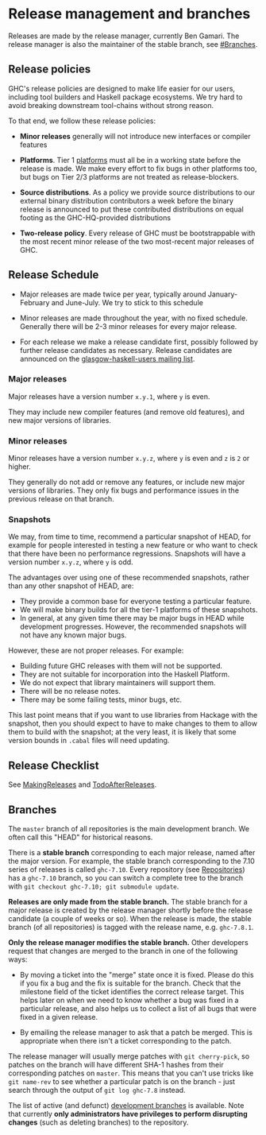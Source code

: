 # Release management and branches


Releases are made by the release manager, currently Ben Gamari. The release manager is also the maintainer of the stable branch, see [\#Branches](working-conventions/releases#branches).

## Release policies


GHC's release policies are designed to make life easier for our users, including tool builders and Haskell package ecosystems. We try hard to avoid breaking downstream tool-chains without strong reason. 


To that end, we follow these release policies:

- **Minor releases** generally will not introduce new interfaces or compiler features

- **Platforms**.  Tier 1 [platforms](platforms) must all be in a working state before the release is made.  We make every effort to fix bugs in other platforms too, but bugs on Tier 2/3 platforms are not treated as release-blockers.

- **Source distributions**.  As a policy we provide source distributions to our external binary distribution contributors a week before the binary release is announced to put these contributed distributions on equal footing as the GHC-HQ-provided distributions

- **Two-release policy**.  Every release of GHC must be bootstrappable with the most recent minor release of the two most-recent major releases of GHC.

## Release Schedule

- Major releases are made twice per year, typically around January-February and June-July. We try to stick to this schedule

- Minor releases are made throughout the year, with no fixed schedule.  Generally there will be 2-3 minor releases for every major release.

- For each release we make a release candidate first, possibly followed by further release candidates as necessary.  Release candidates are announced on the [ glasgow-haskell-users mailing list](http://www.haskell.org/mailman/listinfo/glasgow-haskell-users).

### Major releases


Major releases have a version number `x.y.1`, where `y` is even.


They may include new compiler features (and remove old features), and new major versions of libraries.

### Minor releases


Minor releases have a version number `x.y.z`, where `y` is even and `z` is `2` or higher.


They generally do not add or remove any features, or include new major versions of libraries. They only fix bugs and performance issues in the previous release on that branch.

### Snapshots


We may, from time to time, recommend a particular snapshot of HEAD, for example for people interested in testing a new feature or who want to check that there have been no performance regressions. Snapshots will have a version number `x.y.z`, where `y` is odd.


The advantages over using one of these recommended snapshots, rather than any other snapshot of HEAD, are:

- They provide a common base for everyone testing a particular feature.
- We will make binary builds for all the tier-1 platforms of these snapshots.
- In general, at any given time there may be major bugs in HEAD while development progresses. However, the recommended snapshots will not have any known major bugs.


However, these are not proper releases. For example:

- Building future GHC releases with them will not be supported.
- They are not suitable for incorporation into the Haskell Platform.
- We do not expect that library maintainers will support them.
- There will be no release notes.
- There may be some failing tests, minor bugs, etc.


This last point means that if you want to use libraries from Hackage with the snapshot, then you should expect to have to make changes to them to allow them to build with the snapshot; at the very least, it is likely that some version bounds in `.cabal` files will need updating.

## Release Checklist


See [MakingReleases](making-releases) and [TodoAfterReleases](todo-after-releases).

## Branches


The `master` branch of all repositories is the main development branch.  We often call this "HEAD" for historical reasons.


There is a **stable branch** corresponding to each major release, named after the major version.  For example, the stable branch corresponding to the 7.10 series of releases is called `ghc-7.10`.  Every repository (see [Repositories](working-conventions/repositories)) has a `ghc-7.10` branch, so you can switch a complete tree to the branch with `git checkout ghc-7.10; git submodule update`.

**Releases are only made from the stable branch.**  The stable branch for a major release is created by the release manager shortly before the release candidate (a couple of weeks or so).  When the release is made, the stable branch (of all repositories) is tagged with the release name, e.g. `ghc-7.8.1`.

**Only the release manager modifies the stable branch.**  Other developers request that changes are merged to the branch in one of the following ways:

- By moving a ticket into the "merge" state once it is fixed.  Please do this if you fix a bug and the fix is suitable for the branch.  Check that the milestone field of the ticket identifies the correct release target. This helps later on when we need to know whether a bug was fixed in a particular release, and also helps us to collect a list of all bugs that were fixed in a given release.

- By emailing the release manager to ask that a patch be merged.  This is appropriate when there isn't a ticket corresponding to the patch.


The release manager will usually merge patches with `git cherry-pick`, so patches on the branch will have different SHA-1 hashes from their corresponding patches on `master`.  This means that you can't use tricks like `git name-rev` to see whether a particular patch is on the branch - just search through the output of `git log ghc-7.8` instead.


The list of active (and defunct) [development branches](active-branches) is available. Note that currently **only administrators have privileges to perform disrupting changes** (such as deleting branches) to the repository.
